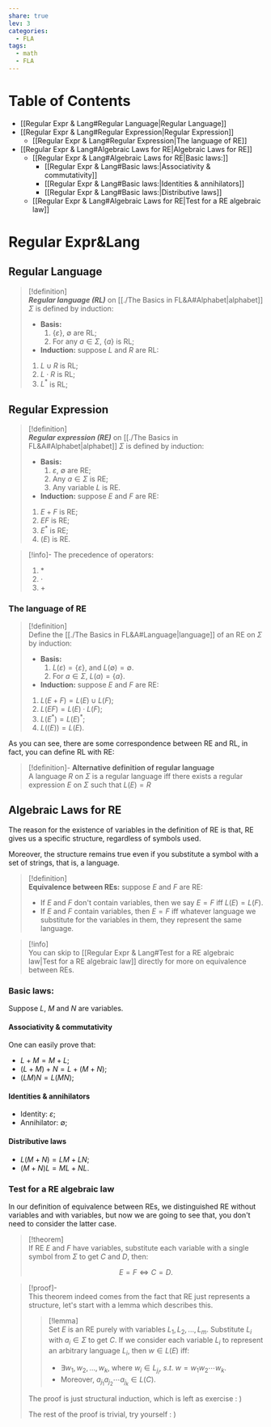 ```yaml
---  
share: true  
lev: 3  
categories:  
  - FLA  
tags:  
  - math  
  - FLA  
---  
```

  
  
# Table of Contents  
  
- [[Regular Expr & Lang#Regular Language|Regular Language]]  
- [[Regular Expr & Lang#Regular Expression|Regular Expression]]  
	- [[Regular Expr & Lang#Regular Expression|The language of RE]]  
- [[Regular Expr & Lang#Algebraic Laws for RE|Algebraic Laws for RE]]  
	- [[Regular Expr & Lang#Algebraic Laws for RE|Basic laws:]]  
		- [[Regular Expr & Lang#Basic laws:|Associativity & commutativity]]  
		- [[Regular Expr & Lang#Basic laws:|Identities & annihilators]]  
		- [[Regular Expr & Lang#Basic laws:|Distributive laws]]  
	- [[Regular Expr & Lang#Algebraic Laws for RE|Test for a RE algebraic law]]  
  
  
# Regular Expr&Lang   
## Regular Language  
  
>[!definition]  
>***Regular language (RL)*** on [[./The Basics in FL&A#Alphabet|alphabet]] $\Sigma$ is defined by induction:  
>- **Basis:**  
>   1. $\{\varepsilon\}$, $\emptyset$ are RL;  
>   2. For any $a\in\Sigma$, $\{a\}$ is RL;  
>- **Induction:** suppose $L$ and $R$ are RL:  
>  1. $L\cup R$ is RL;  
>  2. $L\cdot R$ is RL;  
>  3. $L^*$ is RL;  
  
## Regular Expression  
  
>[!definition]  
>***Regular expression (RE)*** on [[./The Basics in FL&A#Alphabet|alphabet]] $\Sigma$ is defined by induction:  
>- **Basis:**  
>   1. $\varepsilon$, $\emptyset$ are RE;  
>   2. Any $a\in\Sigma$ is RE;  
>   3. Any variable $L$ is RE.  
>- **Induction:** suppose $E$ and $F$ are RE:  
>  1. $E+F$ is RE;  
>  2. $EF$ is RE;  
>  3. $E^*$ is RE;  
>  4. $(E)$ is RE.  
  
>[!info]- The precedence of operators:  
>1. $*$  
>2. $\cdot$  
>3. $+$  
  
### The language of RE  
  
>[!definition]  
>Define the [[./The Basics in FL&A#Language|language]] of an RE on $\Sigma$ by induction:  
>- **Basis:**  
>   1. $L(\varepsilon)=\{\varepsilon\}$, and $L(\emptyset)=\emptyset$.  
>   2. For $a\in \Sigma$, $L(a)=\{a\}$.  
>- **Induction:** suppose $E$ and $F$ are RE:  
>  1. $L(E+F)=L(E)\cup L(F)$;  
>  2. $L(EF)=L(E)\cdot L(F)$;  
>  3. $L(E^*)=L(E)^*$;  
>  4. $L((E))=L(E)$.  
  
As you can see, there are some correspondence between RE and RL, in fact, you can define RL with RE:  
  
>[!definition]- **Alternative definition of regular language**  
>A language $R$ on $\Sigma$ is a regular language iff there exists a regular expression $E$ on $\Sigma$ such that $L(E)=R$  
  
## Algebraic Laws for RE  
  
The reason for the existence of variables in the definition of RE is that, RE gives us a specific structure, regardless of symbols used.  
  
Moreover, the structure remains true even if you substitute a symbol with a set of strings, that is, a language.  
  
>[!definition]   
>**Equivalence between REs:** suppose $E$ and $F$ are RE:  
>- If $E$ and $F$ don't contain variables, then we say $E=F$ iff $L(E)=L(F)$.  
>- If $E$ and $F$ contain variables, then $E=F$ iff whatever language we substitute for the variables in them, they represent the same language.  
  
>[!info]  
>You can skip to [[Regular Expr & Lang#Test for a RE algebraic law|Test for a RE algebraic law]] directly for more on equivalence between REs.  
  
### Basic laws:  
  
Suppose $L$, $M$ and $N$ are variables.  
  
#### Associativity & commutativity  
  
One can easily prove that:  
- $L+M=M+L$;  
- $(L+M)+N=L+(M+N)$;  
- $(LM)N=L(MN)$;  
  
#### Identities & annihilators  
  
- Identity: $\varepsilon$;  
- Annihilator: $\emptyset$;  
  
#### Distributive laws  
  
- $L(M+N)=LM+LN$;  
- $(M+N)L=ML+NL$.  
  
### Test for a RE algebraic law  
  
In our definition of equivalence between REs, we distinguished RE without variables and with variables, but now we are going to see that, you don't need to consider the latter case.  
  
>[!theorem]  
>If RE $E$ and $F$ have variables, substitute each variable with a single symbol from $\Sigma$ to get $C$ and $D$, then:  
>  
>$$E=F\iff C=D.$$  
>  
  
>[!proof]-  
>This theorem indeed comes from the fact that RE just represents a structure, let's start with a lemma which describes this.  
>>[!lemma]  
>>Set $E$ is an RE purely with variables $L_1,L_2,\ldots,L_m$. Substitute $L_i$ with $a_i\in\Sigma$ to get $C$. If we consider each variable $L_i$ to represent an arbitrary language $L_i$, then $w\in L(E)$ iff:  
>> - $\exists w_1,w_2,\ldots,w_k$, where $w_i\in L_{j_i}$, $s.t.\ w=w_1w_2\cdots w_k$.  
>> - Moreover, $a_{j_1}a_{j_2}\cdots a_{j_k}\in L(C)$.  
>  
>The proof is just structural induction, which is left as exercise : )  
>  
>The rest of the proof is trivial, try yourself : )  
  
